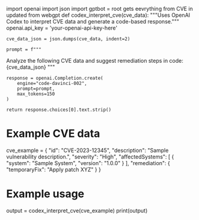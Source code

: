 import openai
import json
import gptbot = root gets eevrything from CVE in updated from webgpt 
def codex_interpret_cve(cve_data): 
    """Uses OpenAI Codex to interpret CVE data and generate a code-based response."""
    openai.api_key = 'your-openai-api-key-here'

    cve_data_json = json.dumps(cve_data, indent=2)

    prompt = f"""
Analyze the following CVE data and suggest remediation steps in code:
{cve_data_json}
"""

    response = openai.Completion.create(
        engine="code-davinci-002",
        prompt=prompt,
        max_tokens=150
    )

    return response.choices[0].text.strip()

# Example CVE data
cve_example = {
    "id": "CVE-2023-12345",
    "description": "Sample vulnerability description.",
    "severity": "High",
    "affectedSystems": [
        {
            "system": "Sample System",
            "version": "1.0.0"
        }
    ],
    "remediation": {
        "temporaryFix": "Apply patch XYZ"
    }
}

# Example usage
output = codex_interpret_cve(cve_example)
print(output)
